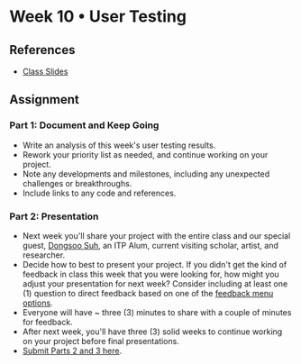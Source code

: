 # Week 10 • User Testing

## References

- [Class
  Slides](https://drive.google.com/drive/folders/1CJBvOWjvRA19uFPxTAXgoDglkHBmJadJ?usp=sharing)

## Assignment

### Part 1: Document and Keep Going

- Write an analysis of this week's user testing results.
- Rework your priority list as needed, and continue working on your project.
- Note any developments and milestones, including any unexpected challenges or
  breakthroughs.
- Include links to any code and references.

### Part 2: Presentation

- Next week you'll share your project with the entire class and our special
  guest, [Dongsoo
  Suh](https://tisch.nyu.edu/itp/events/spring-2023/itp-ima-thursday-night-talk-suh-dongsoo),
  an ITP Alum, current visiting scholar, artist, and researcher.
- Decide how to best to present your project. If you didn't get the kind of feedback in class this week 
  that you were looking for, how might you adjust your presentation for next week? Consider including
  at least one (1) question to direct feedback based on one of the [feedback menu options](https://docs.google.com/presentation/d/1DzvPHaEL4q-B8e9ESDDdnMY-7OMQuP0A_tuJ6qqn4PI/edit#slide=id.g22c188a2f93_0_88). 
- Everyone will have ~ three (3) minutes to share with a couple of minutes for feedback.
- After next week, you'll have three (3) solid weeks to continue working on your project before final presentations.
- [Submit Parts 2 and 3 here](https://forms.gle/5AgRQUsAeUj8mVNTA).
